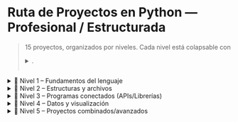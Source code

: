 # Ruta de Proyectos en Python — Profesional / Estructurada

> 15 proyectos, organizados por niveles. Cada nivel está colapsable con <details> y <summary>.

<details>
  <summary>📘 Nivel 1 – Fundamentos del lenguaje</summary>


### Proyecto 1: Calculadora básica

**🎯 Objetivo**

Implementar operaciones aritméticas con validación de entrada y manejo de errores.

**🧩 Descripción interactiva**

- Entrada/salida bien definidas.
- Validaciones necesarias.
- Flujo de ejecución claro (funciones pequeñas y testeables).

**💡 Pistas**

- Usa funciones por operación y un diccionario para mapear símbolos.
- Valida entradas numéricas con un bucle y try/except.
- Evita división por cero con una comprobación temprana.

**🧱 Código base de inicio**

```python
def suma(a, b): return a + b
def resta(a, b): return a - b
def multiplica(a, b): return a * b
def divide(a, b):
    if b == 0:
        raise ZeroDivisionError("División por cero no permitida")
    return a / b

OPERACIONES = {"+": suma, "-": resta, "*": multiplica, "/": divide}

def leer_float(prompt):
    while True:
        try:
            return float(input(prompt))
        except ValueError:
            print("Entrada inválida. Ingresa un número válido.")

def main():
    a = leer_float("Primer número: ")
    b = leer_float("Segundo número: ")
    op = input("Operación (+, -, *, /): ").strip()
    func = OPERACIONES.get(op)
    if not func:
        print("Operación no soportada.")
        return
    try:
        resultado = func(a, b)
        print(f"Resultado: {round(resultado, 2)}")
    except ZeroDivisionError as e:
        print(e)

if __name__ == "__main__":
    main()
```

**🚀 Nivel Plus**

- Historial a archivo
- Operaciones encadenadas
- Soporte de potencia y raíz

---


### Proyecto 2: Adivina el número

**🎯 Objetivo**

El programa genera un número secreto; el usuario intenta adivinar con pistas incrementalmente.

**🧩 Descripción interactiva**

- Entrada/salida bien definidas.
- Validaciones necesarias.
- Flujo de ejecución claro (funciones pequeñas y testeables).

**💡 Pistas**

- Usa random.randint(1, 100).
- Cuenta intentos y ofrece pistas 'más grande/pequeño'.
- Valida que la entrada sea int.

**🧱 Código base de inicio**

```python
import random

def main():
    objetivo = random.randint(1, 100)
    intentos = 0
    while True:
        try:
            intento = int(input("Adivina un número (1-100): "))
        except ValueError:
            print("Por favor ingresa un número entero.")
            continue
        intentos += 1
        if intento == objetivo:
            print(f"¡Correcto! Lo lograste en {intentos} intentos.")
            break
        print("Más grande" if intento < objetivo else "Más pequeño")

if __name__ == "__main__":
    main()
```

**🚀 Nivel Plus**

- Añade niveles de dificultad
- Registra puntajes
- Límite de tiempo por intento

---


### Proyecto 3: Conversor de unidades

**🎯 Objetivo**

Conversor de temperaturas (C↔F) con interfaz de consola simple.

**🧩 Descripción interactiva**

- Entrada/salida bien definidas.
- Validaciones necesarias.
- Flujo de ejecución claro (funciones pequeñas y testeables).

**💡 Pistas**

- Separa funciones c_to_f y f_to_c.
- Normaliza entradas (upper/strip).
- Redondea a 2 decimales.

**🧱 Código base de inicio**

```python
def c_to_f(c): return c * 9/5 + 32
def f_to_c(f): return (f - 32) * 5/9

def main():
    print("Conversor de temperatura")
    unidad = input("Convierte a (C/F): ").strip().upper()
    try:
        valor = float(input("Valor: "))
    except ValueError:
        print("Ingresa un número válido.")
        return
    if unidad == "F":
        print(f"{valor} °C -> {round(c_to_f(valor), 2)} °F")
    elif unidad == "C":
        print(f"{valor} °F -> {round(f_to_c(valor), 2)} °C")
    else:
        print("Opción no válida.")

if __name__ == "__main__":
    main()
```

**🚀 Nivel Plus**

- Añade más unidades (longitud, masa)
- Integra menú interactivo
- Pruebas unitarias básicas

---


### Proyecto 4: Contador de palabras

**🎯 Objetivo**

Lee un texto y muestra conteos y top de palabras más frecuentes.

**🧩 Descripción interactiva**

- Entrada/salida bien definidas.
- Validaciones necesarias.
- Flujo de ejecución claro (funciones pequeñas y testeables).

**💡 Pistas**

- Usa regex para tokenizar con tildes.
- Counter.most_common para el top.
- Permite al usuario elegir top N.

**🧱 Código base de inicio**

```python
import re
from collections import Counter

def limpiar_texto(t):
    return re.findall(r"[\wáéíóúüñ]+", t.lower())

def main():
    texto = input("Ingresa un texto: ")
    palabras = limpiar_texto(texto)
    print(f"Número de palabras: {len(palabras)}")
    conteo = Counter(palabras).most_common(10)
    print("Top 10 palabras:")
    for w, c in conteo:
        print(f"{w}: {c}")

if __name__ == "__main__":
    main()
```

**🚀 Nivel Plus**

- Exporta resultados a CSV
- Excluye stopwords
- Gráfica de frecuencias

---


</details>

<details>
  <summary>📘 Nivel 2 – Estructuras y archivos</summary>


### Proyecto 5: Gestor de tareas (To-Do)

**🎯 Objetivo**

CRUD simple de tareas persistidas en JSON.

**🧩 Descripción interactiva**

- Entrada/salida bien definidas.
- Validaciones necesarias.
- Flujo de ejecución claro (funciones pequeñas y testeables).

**💡 Pistas**

- Pathlib para manejo de archivos.
- JSON con indentado para legibilidad.
- Estructura de bucle de comandos.

**🧱 Código base de inicio**

```python
import json
from pathlib import Path

ARCHIVO = Path("tareas.json")

def cargar():
    if ARCHIVO.exists():
        return json.loads(ARCHIVO.read_text(encoding="utf-8"))
    return []

def guardar(tareas):
    ARCHIVO.write_text(json.dumps(tareas, ensure_ascii=False, indent=2), encoding="utf-8")

def agregar(tareas, desc):
    tareas.append({"desc": desc, "done": False})

def listar(tareas):
    for i, t in enumerate(tareas, 1):
        estado = "✅" if t["done"] else "⏳"
        print(f"{i}. {estado} {t['desc']}")

def completar(tareas, idx):
    tareas[idx]["done"] = True

def main():
    tareas = cargar()
    while True:
        cmd = input("(a)gregar, (l)istar, (c)ompletar, (q)uitar, (x) salir: ").strip().lower()
        if cmd == "a":
            desc = input("Descripción: ").strip()
            if desc: agregar(tareas, desc); guardar(tareas)
        elif cmd == "l":
            listar(tareas)
        elif cmd == "c":
            try:
                idx = int(input("Índice a completar: ")) - 1
                completar(tareas, idx); guardar(tareas)
            except Exception:
                print("Índice inválido.")
        elif cmd == "q":
            try:
                idx = int(input("Índice a eliminar: ")) - 1
                tareas.pop(idx); guardar(tareas)
            except Exception:
                print("Índice inválido.")
        elif cmd == "x":
            break
        else:
            print("Comando no reconocido.")

if __name__ == "__main__":
    main()
```

**🚀 Nivel Plus**

- Agregar fechas límite
- Filtro por estado
- Persistencia en SQLite

---


### Proyecto 6: Agenda de contactos

**🎯 Objetivo**

Registro y búsqueda de contactos en CSV.

**🧩 Descripción interactiva**

- Entrada/salida bien definidas.
- Validaciones necesarias.
- Flujo de ejecución claro (funciones pequeñas y testeables).

**💡 Pistas**

- DictWriter/DictReader para CSV.
- Encabezados definidos por constante.
- Búsqueda simple por cadena.

**🧱 Código base de inicio**

```python
import csv
from pathlib import Path

ARCHIVO = Path("contactos.csv")
CAMPOS = ["nombre", "telefono", "email"]

def guardar_contacto(contacto):
    existe = ARCHIVO.exists()
    with ARCHIVO.open("a", newline="", encoding="utf-8") as f:
        writer = csv.DictWriter(f, fieldnames=CAMPOS)
        if not existe:
            writer.writeheader()
        writer.writerow(contacto)

def buscar_contactos(q):
    if not ARCHIVO.exists(): return []
    with ARCHIVO.open(encoding="utf-8") as f:
        reader = csv.DictReader(f)
        return [r for r in reader if q.lower() in (r["nombre"]+r["email"]).lower()]

def main():
    while True:
        op = input("(n)uevo, (b)uscar, (s)alir: ").strip().lower()
        if op == "n":
            nombre = input("Nombre: "); tel = input("Teléfono: "); email = input("Email: ")
            guardar_contacto({"nombre": nombre, "telefono": tel, "email": email})
            print("Guardado.")
        elif op == "b":
            q = input("Buscar: "); resultados = buscar_contactos(q)
            for r in resultados: print(r)
        elif op == "s":
            break

if __name__ == "__main__":
    main()
```

**🚀 Nivel Plus**

- Exportar/Importar JSON
- Validación de email/teléfono
- Interfaz con Typer o argparse

---


### Proyecto 7: Analizador de texto (archivo)

**🎯 Objetivo**

Procesa un archivo .txt y entrega métricas y top palabras.

**🧩 Descripción interactiva**

- Entrada/salida bien definidas.
- Validaciones necesarias.
- Flujo de ejecución claro (funciones pequeñas y testeables).

**💡 Pistas**

- Path.read_text con encoding.
- Regex para tokenizar.
- Counter para top 20.

**🧱 Código base de inicio**

```python
from collections import Counter
from pathlib import Path
import re

def tokens(path):
    texto = Path(path).read_text(encoding="utf-8", errors="ignore").lower()
    return re.findall(r"[\wáéíóúüñ]+", texto)

def main():
    archivo = input("Ruta del archivo .txt: ").strip()
    palabras = tokens(archivo)
    print(f"Total palabras: {len(palabras)}")
    for w, c in Counter(palabras).most_common(20):
        print(f"{w}: {c}")

if __name__ == "__main__":
    main()
```

**🚀 Nivel Plus**

- Soporte a múltiples archivos
- Reporte a Markdown
- CLI con opciones (ruta, top N)

---


</details>

<details>
  <summary>📘 Nivel 3 – Programas conectados (APIs/Librerías)</summary>


### Proyecto 8: Generador de contraseñas

**🎯 Objetivo**

Crea contraseñas seguras configurables.

**🧩 Descripción interactiva**

- Entrada/salida bien definidas.
- Validaciones necesarias.
- Flujo de ejecución claro (funciones pequeñas y testeables).

**💡 Pistas**

- Módulo string para alfabetos.
- random.shuffle / choice.
- Parámetros opcionales y valores por defecto.

**🧱 Código base de inicio**

```python
import random, string

def generar(longitud=12, mayus=True, numeros=True, simbolos=True):
    base = list(string.ascii_lowercase)
    if mayus: base += list(string.ascii_uppercase)
    if numeros: base += list(string.digits)
    if simbolos: base += list("!@#$%^&*()-_=+[]{};:,.?/")
    random.shuffle(base)
    return "".join(random.choice(base) for _ in range(longitud))

if __name__ == "__main__":
    print(generar(16))
```

**🚀 Nivel Plus**

- Garantiza al menos un carácter de cada tipo
- Interfaz CLI con argparse
- Medidor de entropía

---


### Proyecto 9: Clima actual con API

**🎯 Objetivo**

Consulta OpenWeatherMap y muestra clima por ciudad.

**🧩 Descripción interactiva**

- Entrada/salida bien definidas.
- Validaciones necesarias.
- Flujo de ejecución claro (funciones pequeñas y testeables).

**💡 Pistas**

- Variables de entorno para API key.
- Manejo de errores HTTP con raise_for_status.
- Parámetros de idioma y unidades.

**🧱 Código base de inicio**

```python
import os, requests

API_KEY = os.getenv("OPENWEATHER_API_KEY", "TU_API_KEY_AQUI")

def clima(ciudad="Santiago,CL"):
    url = "https://api.openweathermap.org/data/2.5/weather"
    params = {"q": ciudad, "appid": API_KEY, "units": "metric", "lang": "es"}
    r = requests.get(url, params=params, timeout=10)
    r.raise_for_status()
    data = r.json()
    temp = data["main"]["temp"]
    desc = data["weather"][0]["description"]
    print(f"{ciudad}: {temp}°C, {desc}")

if __name__ == "__main__":
    clima()
```

**🚀 Nivel Plus**

- Cache local por ciudad
- Geolocalización por coordenadas
- Soporte por países múltiples

---


### Proyecto 10: Buscador de sinónimos

**🎯 Objetivo**

Consulta una API gratuita (Datamuse) para obtener sinónimos.

**🧩 Descripción interactiva**

- Entrada/salida bien definidas.
- Validaciones necesarias.
- Flujo de ejecución claro (funciones pequeñas y testeables).

**💡 Pistas**

- Construcción de URL dinámica.
- Límites y recortes en los resultados.
- Timeouts y control de errores.

**🧱 Código base de inicio**

```python
import requests

def sinonimos(palabra):
    url = f"https://api.datamuse.com/words?rel_syn={palabra}&lang=es"
    r = requests.get(url, timeout=10); r.raise_for_status()
    return [item["word"] for item in r.json()]

if __name__ == "__main__":
    q = input("Palabra: ").strip()
    print(sinonimos(q)[:20])
```

**🚀 Nivel Plus**

- Añade antónimos/definiciones
- Exporta a CSV
- Interfaz gráfica simple (tkinter)

---


</details>

<details>
  <summary>📘 Nivel 4 – Datos y visualización</summary>


### Proyecto 11: Analizador de gastos personales

**🎯 Objetivo**

Carga un CSV, agrupa por categoría y grafica.

**🧩 Descripción interactiva**

- Entrada/salida bien definidas.
- Validaciones necesarias.
- Flujo de ejecución claro (funciones pequeñas y testeables).

**💡 Pistas**

- Asegura tipos numéricos con to_numeric.
- groupby + sum + sort_values.
- Gráfico de barras con etiquetas.

**🧱 Código base de inicio**

```python
import pandas as pd
import matplotlib.pyplot as plt

def main():
    ruta = input("Ruta CSV de gastos: ")
    df = pd.read_csv(ruta)
    # Se esperan columnas: categoria, monto, fecha
    df["monto"] = pd.to_numeric(df["monto"], errors="coerce").fillna(0)
    por_cat = df.groupby("categoria")["monto"].sum().sort_values(ascending=False)
    print(por_cat)
    por_cat.plot(kind="bar")
    plt.title("Gasto por categoría")
    plt.xlabel("Categoría"); plt.ylabel("Monto")
    plt.tight_layout()
    plt.show()

if __name__ == "__main__":
    main()
```

**🚀 Nivel Plus**

- Agrupa por mes
- Dashboard con Streamlit
- Exporta gráficos a PNG

---


### Proyecto 12: Estadísticas de texto

**🎯 Objetivo**

Calcula métricas básicas y palabras frecuentes.

**🧩 Descripción interactiva**

- Entrada/salida bien definidas.
- Validaciones necesarias.
- Flujo de ejecución claro (funciones pequeñas y testeables).

**💡 Pistas**

- Regex para tokenización.
- Series de pandas para conteos.
- Medidas como longitud media.

**🧱 Código base de inicio**

```python
import pandas as pd
import re

def palabras(texto):
    return re.findall(r"[\wáéíóúüñ]+", texto.lower())

def main():
    t = input("Texto: ")
    ws = palabras(t)
    s = pd.Series(ws)
    print("Total palabras:", len(ws))
    print("Longitud media:", s.str.len().mean())
    print("Más comunes:")
    print(s.value_counts().head(10))

if __name__ == "__main__":
    main()
```

**🚀 Nivel Plus**

- Lee desde archivo
- Nube de palabras
- Stopwords y stemming

---


</details>

<details>
  <summary>📘 Nivel 5 – Proyectos combinados/avanzados</summary>


### Proyecto 13: Mini juego Piedra, Papel o Tijera

**🎯 Objetivo**

Juego por rondas con marcador.

**🧩 Descripción interactiva**

- Entrada/salida bien definidas.
- Validaciones necesarias.
- Flujo de ejecución claro (funciones pequeñas y testeables).

**💡 Pistas**

- Diccionario de reglas GANA_A.
- Validación de opciones.
- Marcador acumulado.

**🧱 Código base de inicio**

```python
import random

OPCIONES = ("piedra", "papel", "tijera")
GANA_A = {"piedra": "tijera", "tijera": "papel", "papel": "piedra"}

def jugar(rondas=3):
    jugador_pts = pc_pts = 0
    for _ in range(rondas):
        jug = input("Elige (piedra/papel/tijera): ").strip().lower()
        if jug not in OPCIONES:
            print("Opción inválida."); continue
        pc = random.choice(OPCIONES)
        print(f"PC eligió: {pc}")
        if jug == pc: print("Empate")
        elif GANA_A[jug] == pc: print("¡Ganaste!"); jugador_pts += 1
        else: print("Perdiste"); pc_pts += 1
    print(f"Marcador final -> Tú: {jugador_pts} | PC: {pc_pts}")

if __name__ == "__main__":
    jugar(5)
```

**🚀 Nivel Plus**

- Modo torneo
- Historial a archivo
- Modo multijugador local

---


### Proyecto 14: Chatbot básico

**🎯 Objetivo**

Respuestas basadas en reglas simples.

**🧩 Descripción interactiva**

- Entrada/salida bien definidas.
- Validaciones necesarias.
- Flujo de ejecución claro (funciones pequeñas y testeables).

**💡 Pistas**

- Normalización de entradas.
- Búsqueda por inclusión de palabras clave.
- Ciclo interactivo de conversación.

**🧱 Código base de inicio**

```python
REGLAS = {
    "hola": "¡Hola! ¿En qué puedo ayudarte?",
    "adios": "¡Hasta luego!",
    "ayuda": "Puedo responder saludos y despedidas por ahora."
}

def responder(msg):
    m = msg.lower().strip()
    for k, v in REGLAS.items():
        if k in m:
            return v
    return "No entendí, ¿puedes reformular?"

if __name__ == "__main__":
    while True:
        txt = input("> ")
        if txt.lower() in ("salir", "exit", "quit"):
            break
        print(responder(txt))
```

**🚀 Nivel Plus**

- Persistencia de contexto
- Archivo de intenciones YAML/JSON
- Interfaz web con Flask/FastAPI

---


### Proyecto 15: Organizador automático de archivos

**🎯 Objetivo**

Ordena archivos por extensión en carpetas.

**🧩 Descripción interactiva**

- Entrada/salida bien definidas.
- Validaciones necesarias.
- Flujo de ejecución claro (funciones pequeñas y testeables).

**💡 Pistas**

- pathlib para iterar archivos.
- shutil.move para mover.
- Reglas en diccionario.

**🧱 Código base de inicio**

```python
import shutil
from pathlib import Path

REGLAS = {
    ".jpg": "imagenes",
    ".png": "imagenes",
    ".pdf": "documentos",
    ".txt": "texto",
    ".csv": "datos",
}

def organizar(origen="."):
    p = Path(origen)
    for archivo in p.iterdir():
        if archivo.is_file():
            ext = archivo.suffix.lower()
            destino = REGLAS.get(ext, "otros")
            (p / destino).mkdir(exist_ok=True)
            shutil.move(str(archivo), str(p / destino / archivo.name))

if __name__ == "__main__":
    organizar(".")
```

**🚀 Nivel Plus**

- Reglas configurables por YAML
- Logs y dry-run
- Watcher en tiempo real (watchdog)

---


</details>

